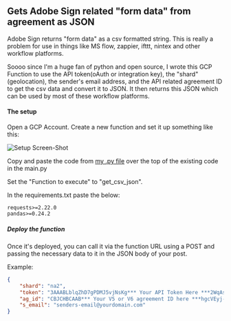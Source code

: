 ## Gets Adobe Sign related "form data" from agreement as JSON

Adobe Sign returns "form data" as a csv formatted string.  This is really a problem for use in things like MS flow, zappier, ifttt, nintex and other workflow platforms. 

Soooo since I'm a huge fan of python and open source, I wrote this GCP Function to use the API token(oAuth or integration key), the "shard"(geolocation), the sender's email address, and the API related agreement ID to get the csv data and convert it to JSON.  It then returns this JSON which can be used by most of these workflow platforms.

#### The setup

Open a GCP Account.  Create a new function and set it up something like this:

![Setup Screen-Shot](https://www.evernote.com/shard/s517/sh/5fc307f9-b24e-4d8c-a494-f660c543862a/65be11a295780c42/res/140c36ab-0e6a-4544-beb1-9799a2675a44/skitch.png)

Copy and paste the code from [my .py file](https://github.com/skaboy71/Adobe-Sign-GCP-Functions-/blob/master/getFormDataCsvAs-JSON.py) over the top of the existing code in the main.py

Set the "Function to execute" to "get_csv_json".

In the requirements.txt paste the below:

```
requests>=2.22.0
pandas>=0.24.2
```

##### Deploy the function

Once it's deployed, you can call it via the function URL using a POST and passing the necessary data to it in the JSON body of your post.

Example:
```JSON
{
	"shard": "na2",
	"token": "3AAABLblqZhD7gPDMJ5vjNsKg*** Your API Token Here ***2WqAsaG1oYtllVLaHv9e",
	"ag_id": "CBJCHBCAAB*** Your V5 or V6 agreement ID here ***hgcVEyj-oI",
	"s_email": "senders-email@yourdomain.com"
}
```
